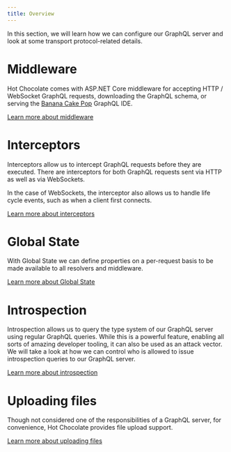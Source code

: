 ```yaml
---
title: Overview
---
```


In this section, we will learn how we can configure our GraphQL server and look at some transport protocol-related details.

# Middleware

Hot Chocolate comes with ASP.NET Core middleware for accepting HTTP / WebSocket GraphQL requests, downloading the GraphQL schema, or serving the [Banana Cake Pop](/docs/bananacakepop) GraphQL IDE.

[Learn more about middleware](/docs/hotchocolate/server/middleware)

# Interceptors

Interceptors allow us to intercept GraphQL requests before they are executed. There are interceptors for both GraphQL requests sent via HTTP as well as via WebSockets.

In the case of WebSockets, the interceptor also allows us to handle life cycle events, such as when a client first connects.

[Learn more about interceptors](/docs/hotchocolate/server/interceptors)

# Global State

With Global State we can define properties on a per-request basis to be made available to all resolvers and middleware.

[Learn more about Global State](/docs/hotchocolate/server/global-state)

# Introspection

Introspection allows us to query the type system of our GraphQL server using regular GraphQL queries. While this is a powerful feature, enabling all sorts of amazing developer tooling, it can also be used as an attack vector. We will take a look at how we can control who is allowed to issue introspection queries to our GraphQL server.

[Learn more about introspection](/docs/hotchocolate/server/introspection)

# Uploading files

Though not considered one of the responsibilities of a GraphQL server, for convenience, Hot Chocolate provides file upload support.

[Learn more about uploading files](/docs/hotchocolate/server/uploading-files)
